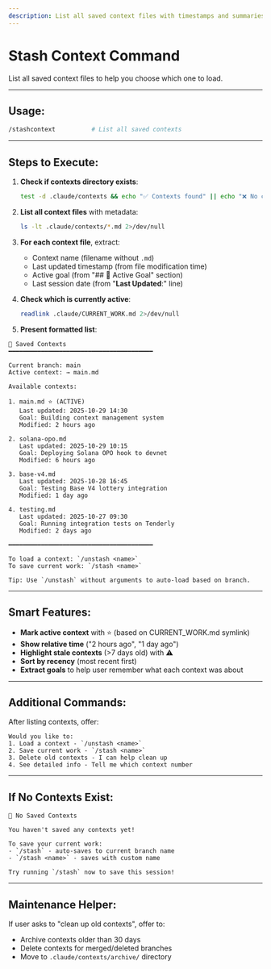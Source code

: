 ```yaml
---
description: List all saved context files with timestamps and summaries
---
```


# Stash Context Command

List all saved context files to help you choose which one to load.

---

## Usage:

```bash
/stashcontext          # List all saved contexts
```

---

## Steps to Execute:

1. **Check if contexts directory exists**:
   ```bash
   test -d .claude/contexts && echo "✅ Contexts found" || echo "❌ No contexts saved yet"
   ```

2. **List all context files** with metadata:
   ```bash
   ls -lt .claude/contexts/*.md 2>/dev/null
   ```

3. **For each context file**, extract:
   - Context name (filename without `.md`)
   - Last updated timestamp (from file modification time)
   - Active goal (from "## 🎯 Active Goal" section)
   - Last session date (from "**Last Updated**:" line)

4. **Check which is currently active**:
   ```bash
   readlink .claude/CURRENT_WORK.md 2>/dev/null
   ```

5. **Present formatted list**:

```
📂 Saved Contexts
━━━━━━━━━━━━━━━━━━━━━━━━━━━━━━━━━━━━━━━━

Current branch: main
Active context: → main.md

Available contexts:

1. main.md ⭐ (ACTIVE)
   Last updated: 2025-10-29 14:30
   Goal: Building context management system
   Modified: 2 hours ago

2. solana-opo.md
   Last updated: 2025-10-29 10:15
   Goal: Deploying Solana OPO hook to devnet
   Modified: 6 hours ago

3. base-v4.md
   Last updated: 2025-10-28 16:45
   Goal: Testing Base V4 lottery integration
   Modified: 1 day ago

4. testing.md
   Last updated: 2025-10-27 09:30
   Goal: Running integration tests on Tenderly
   Modified: 2 days ago

━━━━━━━━━━━━━━━━━━━━━━━━━━━━━━━━━━━━━━━━

To load a context: `/unstash <name>`
To save current work: `/stash <name>`

Tip: Use `/unstash` without arguments to auto-load based on branch.
```

---

## Smart Features:

- **Mark active context** with ⭐ (based on CURRENT_WORK.md symlink)
- **Show relative time** ("2 hours ago", "1 day ago")
- **Highlight stale contexts** (>7 days old) with ⚠️
- **Sort by recency** (most recent first)
- **Extract goals** to help user remember what each context was about

---

## Additional Commands:

After listing contexts, offer:

```
Would you like to:
1. Load a context - `/unstash <name>`
2. Save current work - `/stash <name>`
3. Delete old contexts - I can help clean up
4. See detailed info - Tell me which context number
```

---

## If No Contexts Exist:

```
📂 No Saved Contexts

You haven't saved any contexts yet!

To save your current work:
- `/stash` - auto-saves to current branch name
- `/stash <name>` - saves with custom name

Try running `/stash` now to save this session!
```

---

## Maintenance Helper:

If user asks to "clean up old contexts", offer to:
- Archive contexts older than 30 days
- Delete contexts for merged/deleted branches
- Move to `.claude/contexts/archive/` directory
